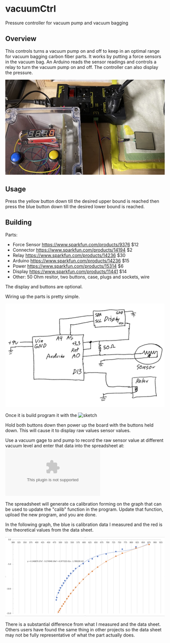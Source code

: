# vacuumCtrl

Pressure controller for vacuum pump and vacuum bagging 

## Overview


This controls turns a vacuum pump on and off to keep in an optimal range
for vacuum bagging carbon fiber parts. It works by putting a force
sensors in the vacuum bag. An Arduino reads the sensor readings and
controls a relay to turn the vacuum pump on and off. The controller can
also display the pressure.

![Photo](photo.jpg)

## Usage

Press the yellow button down till the desired upper bound is reached
then press the blue button down till the desired lower bound is reached.

## Building


Parts:
* Force Sensor https://www.sparkfun.com/products/9376 $12
* Connector https://www.sparkfun.com/products/14194 $2
* Relay  https://www.sparkfun.com/products/14236  $30
* Arduino https://www.sparkfun.com/products/14236 $15
* Power https://www.sparkfun.com/products/15314 $6
* Display https://www.sparkfun.com/products/11441 $14
* Other: 50 Ohm resitor, two buttons, case, plugs and sockets, wire 

The display and buttons are optional.

Wiring up the parts is pretty simple.

![Schematic](schematic.png)

Once it is build program it with the ![sketch](vacCtrl/vacCtrl.ino)

Hold both buttons down then power up the board with the buttons held
down. This will cause it to display raw values sensor values.

Use a vacuum gage to and pump to record the raw sensor value at
different vacuum level and enter that data into the spreadsheet at:
![calibration](calibration.xlsx)

The spreadsheet will generate ca calibration forming on the graph that
can be used to update the "calib" function in the program. Update that
function, upload the new program, and you are done.

In the following graph, the blue is calibration data I measured and the
red is the theoretical values from the data sheet.

![calibration graph](calibration.png)

There is a substantial difference from what I measured and the data
sheet. Others users have found the same thing in other projects so the
data sheet may not be fully representative of what the part actually
does.





